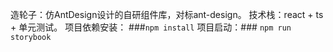 造轮子：仿AntDesign设计的自研组件库，对标ant-design。 
技术栈：react + ts + 单元测试。
项目依赖安装：
###`npm install`
项目启动：### `npm run storybook`
